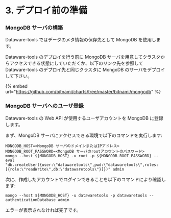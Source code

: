 # 3. デプロイ前の準備

### MongoDB サーバの構築

Dataware-tools ではデータのメタ情報の保存先として MongoDB を使用します。

Dataware-tools のデプロイを行う前に MongoDB サーバを用意してクラスタからアクセスできる状態にしていただくか、以下のリンク先を参照して Dataware-tools のデプロイ先と同じクラスタに MongoDB のサーバをデプロイして下さい。

{% embed url="https://github.com/bitnami/charts/tree/master/bitnami/mongodb" %}

### MongoDB サーバへのユーザ登録

Dataware-tools の Web API が使用するユーザアカウントを MongoDB に登録します。

まず、MongoDB サーバにアクセスできる環境で以下のコマンドを実行します:

```
MONGODB_HOST=<MongoDB サーバのドメインまたはIPアドレス>
MONGODB_ROOT_PASSWORD=<MongoDB サーバのrootアカウントのパスワード>
mongo --host ${MONGODB_HOST} -u root -p ${MONGODB_ROOT_PASSWORD} --eval "db.createUser({user:\"datawaretools\",pwd:\"datawaretools\",roles:[{role:\"readWrite\",db:\"datawaretools\"}]})" admin
```

次に、作成したアカウントでログインできることを以下のコマンドにより確認します:

```
mongo --host ${MONGODB_HOST} -u datawaretools -p datawaretools --authenticationDatabase admin
```

エラーが表示されなければ完了です。
